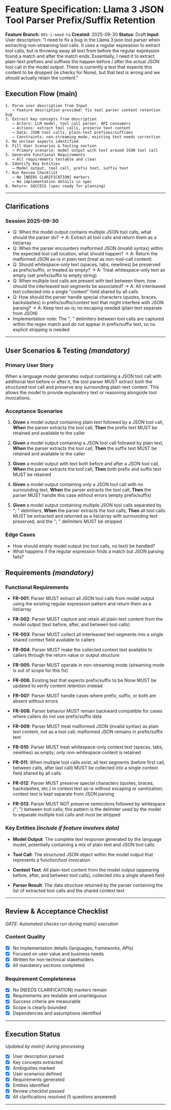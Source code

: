 # Feature Specification: Llama 3 JSON Tool Parser Prefix/Suffix Retention

**Feature Branch**: `001-i-need-to`
**Created**: 2025-09-30
**Status**: Draft
**Input**: User description: "I need to fix a bug in the Llama 3 json tool parser when extracting non-streaming tool calls. It uses a regular expression to extract tool calls, but is throwing away all text from before the regular expression found a match and after the match ends. Essentially, I need it to extract plain-text prefixes and suffixes the happen before / after the actual JSON tool call in the model output. There is currently a test that expects this content to be dropped (ie checks for None), but that test is wrong and we should actually retain the content."

## Execution Flow (main)
```
1. Parse user description from Input
   → Feature description provided: fix tool parser content retention bug
2. Extract key concepts from description
   → Actors: LLM model, tool call parser, API consumers
   → Actions: extract tool calls, preserve text content
   → Data: JSON tool calls, plain-text prefixes/suffixes
   → Constraints: non-streaming mode, existing test needs correction
3. No unclear aspects identified
4. Fill User Scenarios & Testing section
   → Primary scenario: model output with text around JSON tool call
5. Generate Functional Requirements
   → All requirements testable and clear
6. Identify Key Entities
   → Model output, tool call, prefix text, suffix text
7. Run Review Checklist
   → No [NEEDS CLARIFICATION] markers
   → No implementation details in spec
8. Return: SUCCESS (spec ready for planning)
```

---

## Clarifications

### Session 2025-09-30
- Q: When the model output contains multiple JSON tool calls, what should the parser do? → A: Extract all tool calls and return them as a list/array
- Q: When the parser encounters malformed JSON (invalid syntax) within the expected tool call location, what should happen? → A: Return the malformed JSON as-is in plain text (treat as non-tool-call content)
- Q: Should whitespace-only text (spaces, tabs, newlines) be preserved as prefix/suffix, or treated as empty? → A: Treat whitespace-only text as empty (set prefix/suffix to empty string)
- Q: When multiple tool calls are present with text between them, how should the interleaved text segments be associated? → A: All interleaved text collected into a single "context" field shared by all calls
- Q: How should the parser handle special characters (quotes, braces, backslashes) in prefix/suffix/context text that might interfere with JSON parsing? → A: Keep text as-is; no escaping needed (plain text separate from JSON)
- Implementation note: The "; " delimiters between tool calls are captured within the regex match and do not appear in prefix/suffix text, so no explicit stripping is needed

---

## User Scenarios & Testing *(mandatory)*

### Primary User Story
When a language model generates output containing a JSON tool call with additional text before or after it, the tool parser MUST extract both the structured tool call and preserve any surrounding plain-text content. This allows the model to provide explanatory text or reasoning alongside tool invocations.

### Acceptance Scenarios

1. **Given** a model output containing plain text followed by a JSON tool call, **When** the parser extracts the tool call, **Then** the prefix text MUST be retained and available to the caller

2. **Given** a model output containing a JSON tool call followed by plain text, **When** the parser extracts the tool call, **Then** the suffix text MUST be retained and available to the caller

3. **Given** a model output with text both before and after a JSON tool call, **When** the parser extracts the tool call, **Then** both prefix and suffix text MUST be retained

4. **Given** a model output containing only a JSON tool call with no surrounding text, **When** the parser extracts the tool call, **Then** the parser MUST handle this case without errors (empty prefix/suffix)

5. **Given** a model output containing multiple JSON tool calls separated by "; " delimiters, **When** the parser extracts the tool calls, **Then** all tool calls MUST be extracted and returned as a list/array with surrounding text preserved, and the "; " delimiters MUST be stripped

### Edge Cases
- How should empty model output (no tool calls, no text) be handled?
- What happens if the regular expression finds a match but JSON parsing fails?

## Requirements *(mandatory)*

### Functional Requirements

- **FR-001**: Parser MUST extract all JSON tool calls from model output using the existing regular expression pattern and return them as a list/array

- **FR-002**: Parser MUST capture and retain all plain-text content from the model output (text before, after, and between tool calls)

- **FR-003**: Parser MUST collect all interleaved text segments into a single shared context field available to callers

- **FR-004**: Parser MUST make the collected context text available to callers through the return value or output structure

- **FR-005**: Parser MUST operate in non-streaming mode (streaming mode is out of scope for this fix)

- **FR-006**: Existing test that expects prefix/suffix to be None MUST be updated to verify content retention instead

- **FR-007**: Parser MUST handle cases where prefix, suffix, or both are absent without errors

- **FR-008**: Parser behavior MUST remain backward compatible for cases where callers do not use prefix/suffix data

- **FR-009**: Parser MUST treat malformed JSON (invalid syntax) as plain text content, not as a tool call; malformed JSON remains in prefix/suffix text

- **FR-010**: Parser MUST treat whitespace-only context text (spaces, tabs, newlines) as empty; only non-whitespace content is retained

- **FR-011**: When multiple tool calls exist, all text segments (before first call, between calls, after last call) MUST be collected into a single context field shared by all calls

- **FR-012**: Parser MUST preserve special characters (quotes, braces, backslashes, etc.) in context text as-is without escaping or sanitization; context text is kept separate from JSON parsing

- **FR-013**: Parser MUST NOT preserve semicolons followed by whitespace ("; ") between tool calls; this pattern is the delimiter used by the model to separate multiple tool calls and must be stripped

### Key Entities *(include if feature involves data)*

- **Model Output**: The complete text response generated by the language model, potentially containing a mix of plain text and JSON tool calls

- **Tool Call**: The structured JSON object within the model output that represents a function/tool invocation

- **Context Text**: All plain-text content from the model output (appearing before, after, and between tool calls), collected into a single shared field

- **Parser Result**: The data structure returned by the parser containing the list of extracted tool calls and the shared context text

---

## Review & Acceptance Checklist
*GATE: Automated checks run during main() execution*

### Content Quality
- [x] No implementation details (languages, frameworks, APIs)
- [x] Focused on user value and business needs
- [x] Written for non-technical stakeholders
- [x] All mandatory sections completed

### Requirement Completeness
- [x] No [NEEDS CLARIFICATION] markers remain
- [x] Requirements are testable and unambiguous
- [x] Success criteria are measurable
- [x] Scope is clearly bounded
- [x] Dependencies and assumptions identified

---

## Execution Status
*Updated by main() during processing*

- [x] User description parsed
- [x] Key concepts extracted
- [x] Ambiguities marked
- [x] User scenarios defined
- [x] Requirements generated
- [x] Entities identified
- [x] Review checklist passed
- [x] All clarifications resolved (5 questions answered)

---
